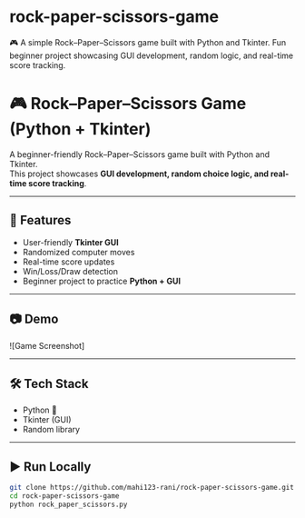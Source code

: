 # rock-paper-scissors-game
🎮 A simple Rock–Paper–Scissors game built with Python and Tkinter. Fun beginner project showcasing GUI development, random logic, and real-time score tracking.
# 🎮 Rock–Paper–Scissors Game (Python + Tkinter)

A beginner-friendly Rock–Paper–Scissors game built with Python and Tkinter.  
This project showcases **GUI development, random choice logic, and real-time score tracking**.

---

## 🚀 Features
- User-friendly **Tkinter GUI**
- Randomized computer moves
- Real-time score updates
- Win/Loss/Draw detection
- Beginner project to practice **Python + GUI**

---

## 📷 Demo
![Game Screenshot]

---

## 🛠️ Tech Stack
- Python 🐍
- Tkinter (GUI)
- Random library

---

## ▶️ Run Locally
```bash
git clone https://github.com/mahi123-rani/rock-paper-scissors-game.git
cd rock-paper-scissors-game
python rock_paper_scissors.py
